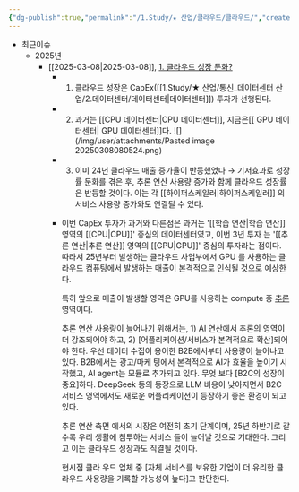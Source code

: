 ```yaml
---
{"dg-publish":true,"permalink":"/1.Study/★ 산업/클라우드/클라우드/","created":"2025-03-08T08:02:02.013+09:00","updated":"2025-06-03T20:07:21.915+09:00"}
---
```




- 최근이슈
	- 2025년
		- [[2025-03-08\|2025-03-08]], [1. 클라우드 성장 둔화?](미래에셋증권_산업_해외산업_20250228094402.pdf#page=5&selection=13,0,20,1&color=yellow)
			- 1) 클라우드 성장은 CapEx([[1.Study/★ 산업/통신_데이터센터 산업/2.데이터센터/데이터센터\|데이터센터]]) 투자가 선행된다. 
			- 2) 과거는 [[CPU 데이터센터\|CPU 데이터센터]], 지금은[[ GPU 데이터센터\| GPU 데이터센터]]다. ![](/img/user/attachments/Pasted image 20250308080524.png)
			- 3) 이미 24년 클라우드 매출 증가율이 반등했었다 → 기저효과로 성장률 둔화를 겪은 후, 추론 연산 사용량 증가와 함께 클라우드 성장률은 반등할 것이다. 이는 각 [[하이퍼스케일러\|하이퍼스케일러]] 의 서비스 사용량 증가와도 연결될 수 있다.
			- 이번 CapEx 투자가 과거와 다른점은 과거는 '[[학습 연산\|학습 연산]] 영역의 [[CPU\|CPU]]' 중심의 데이터센터였고, 이번 3년 투자 는 '[[추론 연산\|추론 연산]] 영역의 [[GPU\|GPU]]' 중심의 투자라는 점이다. 따라서 25년부터 발생하는 클라우드 사업부에서 GPU 를 사용하는 클라우드 컴퓨팅에서 발생하는 매출이 본격적으로 인식될 것으로 예상한다. 
			  
			  특히 앞으로 매출이 발생할 영역은 GPU를 사용하는 compute 중 [추론](inference) 영역이다. 
			  
			  추론 연산 사용량이 늘어나기 위해서는, 1) AI 연산에서 추론의 영역이 더 강조되어야 하고, 2) [어플리케이션/서비스가 본격적으로 확산]되어야 한다. 우선 데이터 수집이 용이한 B2B에서부터 사용량이 늘어나고 있다. B2B에서는 광고/마케 팅에서 본격적으로 AI가 효율을 높이기 시작했고, AI agent는 모듈로 추가되고 있다. 무엇 보다 [B2C의 성장이 중요]하다. DeepSeek 등의 등장으로 LLM 비용이 낮아지면서 B2C 서비스 영역에서도 새로운 어플리케이션이 등장하기 좋은 환경이 되고 있다. 
			  
			  추론 연산 측면 에서의 시장은 여전히 초기 단계이며, 25년 하반기로 갈수록 우리 생활에 침투하는 서비스 들이 늘어날 것으로 기대한다. 그리고 이는 클라우드 성장과도 직결될 것이다. 
			  
			  현시점 클라 우드 업체 중 [자체 서비스를 보유한 기업이 더 유리한 클라우드 사용량을 기록할 가능성이 높다]고 판단한다.